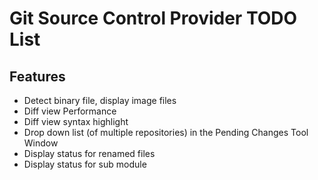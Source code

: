 Git Source Control Provider TODO List
=====================================

Features
--------
* Detect binary file, display image files
* Diff view Performance
* Diff view syntax highlight
* Drop down list (of multiple repositories) in the Pending Changes Tool Window
* Display status for renamed files
* Display status for sub module

